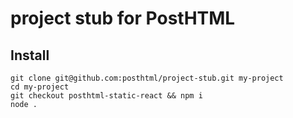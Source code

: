 # project stub for PostHTML

## Install 
```
git clone git@github.com:posthtml/project-stub.git my-project
cd my-project
git checkout posthtml-static-react && npm i
node .
```
